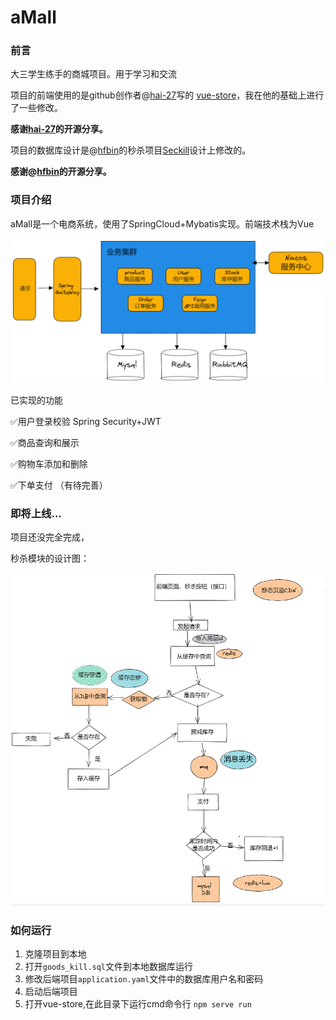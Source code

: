 # aMall

### 前言

大三学生练手的商城项目。用于学习和交流

项目的前端使用的是github创作者@[hai-27](https://github.com/hai-27)写的 [vue-store](https://github.com/hai-27/vue-store)，我在他的基础上进行了一些修改。

**感谢[hai-27](https://github.com/hai-27)的开源分享。**

项目的数据库设计是@[hfbin](https://github.com/hfbin/Seckill)的秒杀项目[Seckill](https://github.com/hfbin/Seckill)设计上修改的。

**感谢@[hfbin](https://github.com/hfbin/Seckill)的开源分享。**



### 项目介绍

aMall是一个电商系统，使用了SpringCloud+Mybatis实现。前端技术栈为Vue

![image-20220516152508471](https://raw.githubusercontent.com/wingchi-leung/aMall/main/README.assets/image-20220516152508471.png)

已实现的功能

✅用户登录校验 Spring Security+JWT

✅商品查询和展示

✅购物车添加和删除

✅下单支付 （有待完善）



### 即将上线...

项目还没完全完成，

秒杀模块的设计图：

![image-20220516144154387](https://raw.githubusercontent.com/wingchi-leung/aMall/main/README.assets/image-20220516144154387.png)

### 如何运行

1. 克隆项目到本地
2. 打开`goods_kill.sql`文件到本地数据库运行 
3. 修改后端项目`application.yaml`文件中的数据库用户名和密码
4. 启动后端项目
5. 打开vue-store,在此目录下运行cmd命令行 `npm serve run`  
